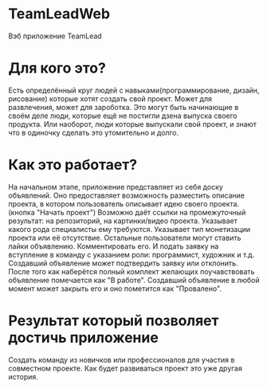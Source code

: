 # TeamLeadWeb
Вэб приложение TeamLead

# Для кого это?
Есть определённый круг людей с навыками(программирование, дизайн, рисование) которые хотят создать свой проект. 
Может для развлечения, может для зароботка. Это могут быть начинающие в своём деле люди, которые ещё не постигли дзена 
выпуска своего продукта. Или наоборот, люди которые выпускали свой проект, и знают что в одиночку сделать это утомительно
и долго.

# Как это работает?
На начальном этапе, приложение представляет из себя доску объявлений.
Оно предоставляет возможность разместить описание проекта, в котором пользователь описывает идею своего проекта. (кнопка "Начать проект")
Возможно даёт ссылки на промежуточный результат: на репозиторий, на картинки/видео проекта.
Указывает какого рода специалисты ему требуются.
Указывает тип монетизации проекта или её отсутствие.
Остальные пользователи могут ставить лайки объявлению. Комментировать его. 
И подать заявку на вступление в команду с указанием роли: программист, художник и т.д.
Создавший объявление может подтвердить заявку или отклонить. 
После того как наберётся полный комплект желающих поучавствовать объявление помечается как "В работе".
Создавший объявление в любой момент может закрыть его и оно пометится как "Провалено".

# Результат который позволяет достичь приложение
Создать команду из новичков или профессионалов для участия в совместном проекте.
Как будет развиваться проект это уже другая история.
